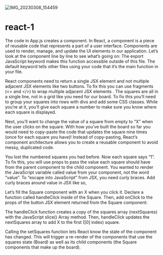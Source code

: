![IMG_20230308_154459](https://user-images.githubusercontent.com/119430125/223687114-f1edb674-cf44-4b2e-be83-af4382bf84f8.jpg)
# react-1

The code in App.js creates a component. In React, a component is a piece of reusable code that represents a part of a user interface. Components are used to render, manage, and update the UI elements in our application. Let’s look at the component line by line to see what’s going on:
The export JavaScript keyword makes this function accessible outside of this file. The default keyword tells other files using your code that it’s the main function in your file.

React components need to return a single JSX element and not multiple adjacent JSX elements like two buttons. To fix this you can use fragments (<> and </>) to wrap multiple adjacent JSX elements .
The squares are all in a single line, not in a grid like you need for our board. To fix this you’ll need to group your squares into rows with divs and add some CSS classes. While you’re at it, you’ll give each square a number to make sure you know where each square is displayed.

Next, you’ll want to change the value of a square from empty to “X” when the user clicks on the square. With how you’ve built the board so far you would need to copy-paste the code that updates the square nine times (once for each square you have)! Instead of copy-pasting, React’s component architecture allows you to create a reusable component to avoid messy, duplicated code.

 You lost the numbered squares you had before. Now each square says “1”. To fix this, you will use props to pass the value each square should have from the parent component  to the child component.
 You wanted to render the JavaScript variable called value from your component, not the word “value”. To “escape into JavaScript” from JSX, you need curly braces. Add curly braces around value in JSX like so,
 
 Let’s fill the Square component with an X when you click it. Declare a function called handleClick inside of the Square. Then, add onClick to the props of the button JSX element returned from the Square component:
 
 The handleClick function creates a copy of the squares array (nextSquares) with the JavaScript slice() Array method. Then, handleClick updates the nextSquares array to add X to the first ([0] index) square.

Calling the setSquares function lets React know the state of the component has changed. This will trigger a re-render of the components that use the squares state (Board) as well as its child components (the Square components that make up the board).

